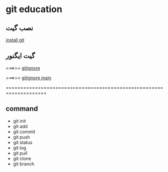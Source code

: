 # git education

 ## نصب گیت
[ install git ](https://git-scm.com/docs/gitignore)

## گیت ایگنور
===>>> [ gitignore ](https://docs.gitignore.io/)

===>>> [ gitignore main ](https://www.toptal.com/developers/gitignore)


====================================================================


## command

- git init
- git add
- git commit
- git push
- git status
- git log
- git pull
- git clone
- git branch
